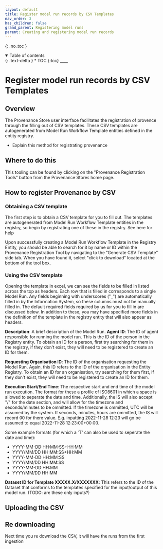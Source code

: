 ```yaml
---
layout: default
title: Register model run records by CSV Templates
nav_order: 3
has_children: false
grand_parent: Registering model runs
parent: Creating and registering model run records
---
```


{: .no_toc }

<details  open markdown="block">
  <summary>
    Table of contents
  </summary>
{: .text-delta }
* TOC
{:toc}
____
</details>


# Register model run records by CSV Templates

## Overview

The Provenance Store user interface facilitates the registration of provence through the filling out of CSV templates. These CSV templates are autogenerated from Model Run Workflow Template entities defined in the entity registry.

- Explain this method for registrating provenance

## Where to do this

This tooling can be found by clicking on the "Provenance Registration Tools" button from the Provenance Stores home page.

## How to register Provenance by CSV

### Obtaining a CSV template
The first step is to obtain a CSV template for you to fill out. The templates are autogenerated from Model Run Workflow Template entities in the registry, so begin by registrating one of these in the registry. See here for help

Upon successfully creating a Model Run Workflow Template in the Registry Entity, you should be able to search for it by name or ID within the Provenance Registration Tool by navigating to the "Generate CSV Template" side tab. When you have found it, select "click to download" located at the bottom of the tool box.

### Using the CSV template
Opening the template in excel, we can see the fields to be filled in listed across the top as headers. Each row that is filled in corresponds to a single Model Run.
Any fields beginning with underscores ("_") are automatically filled in by the Information System, so these columns must not be manually filled in. The default required fields required by us for you to fill in are discussed below. In addition to these, you may have specified more fields in the definition of the template in the registry entity that will also appear as headers.

**Description**: A brief description of the Model Run.
**Agent ID**: The ID of agent responsible for running the model run. This is the ID of the person in the Registry entity. To obtain an ID for a person, first try searching for them in the registry, if they don't exist, they will need to be registered to create an ID for them.

**Requesting Organisation ID**: The ID of the organisation requesting the Model Run. Again, this ID refers to the ID of the organisation in the Entity Registry. To obtain an ID for an organisation, try searching for them first, if they don't exist, they will need to be registered to create an ID for them.

**Execution Start/End Time**: The respective start and end time of the model run execution. The format for these a profile of ISO8601 in which a space is allowed to seperate the date and time. Additionally, the IS will also accept "/" for the date section, and will allow for the timezone and seconds/minutes to be ommitted. If the timezone is ommitted, UTC will be assumed by the system. If seconds, minutes, hours are ommitted, the IS will record 00 for there value. E.g. inputting 2022-11-28 12:23 will go be assumed to equal 2022-11-28 12:23:00+00:00.

Some example formats (for which a 'T' can also be used to seperate the date and time):
- YYYY-MM-DD HH:MM:SS+HH:MM
- YYYY/MM/DD HH:MM:SS+HH:MM
- YYYY-MM-DD HH:MM:SS
- YYYY/MM/DD HH:MM:SS
- YYYY-MM-DD HH:MM
- YYYY/MM/DD HH:MM


**Dataset ID for Template XXXXX.X/XXXXXXX**: This refers to the ID of the Dataset that conforms to the templates specified for the input/output of this model run. (TODO: are these only inputs?)


## Uploading the CSV


## Re downloading
Next time you re download the CSV, it will have the runs from the first ingestion 




